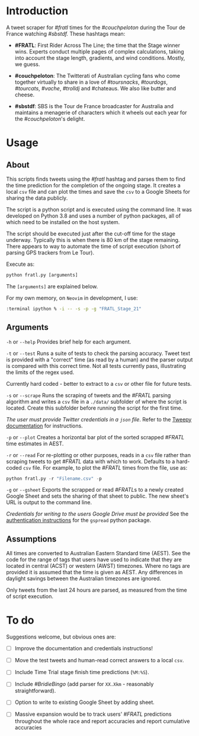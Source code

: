 # Introduction
A tweet scraper for *#fratl* times for the *#couchpeloton* during the Tour de France watching *#sbstdf.* These hashtags mean:
- **#FRATL**: First Rider Across The Line; the time that the Stage winner wins. Experts conduct multiple pages of complex calculations, taking into account the stage length, gradients, and wind conditions. Mostly, we guess. 
* **#couchpeloton**: The Twitterati of Australian cycling fans who come together virtually to share in a love of *#toursnacks*, *#tourdogs*, *#tourcats*, *#vache*, *#trolldj* and #chateaus. We also like butter and cheese.
- **#sbstdf**: SBS is the Tour de France broadcaster for Australia and maintains a menagerie of characters which it wheels out each year for the *#couchpeloton*'s delight.

# Usage

## About
This scripts finds tweets using the *#fratl* hashtag and parses them to find the time prediction for the completion of the ongoing stage. It creates a local `csv` file and can plot the times and save the `csv` to a Google Sheets for sharing the data publicly. 

The script is a python script and is executed using the command line. It was developed on Python 3.8 and uses a number of python packages, all of which need to be installed on the host system.

The script should be executed just after the cut-off time for the stage underway. Typically this is when there is 80 km of the stage remaining. There appears to way to automate the time of script execution (short of parsing GPS trackers from Le Tour).

Execute as:

```python
python fratl.py [arguments]
```

The `[arguments]` are explained below.

For my own memory, on `Neovim` in development, I use:

```bash
:terminal ipython % -i -- -s -p -g "FRATL_Stage_21"
```

## Arguments
`-h` or `--help`
Provides brief help for each argument.

`-t` or `--test` 
Runs a suite of tests to check the parsing accuracy. Tweet text is provided with a "correct" time (as read by a human) and the parser output is compared with this correct time. Not all tests currently pass, illustrating the limits of the regex used.

Currently hard coded - better to extract to a `csv` or other file for future tests.

`-s` or `--scrape`
Runs the scraping of tweets and the *#FRATL* parsing algorithm and writes a `csv` file in a `./data/` subfolder of where the script is located. Create this subfolder before running the script for the first time. 

*The user must provide Twitter credentials in a `json` file*. Refer to the [Tweepy documentation](https://www.tweepy.org/) for instructions.

`-p` or `--plot`
Creates a horizontal bar plot of the sorted scrapped *#FRATL* time estimates in AEST.

`-r` or `--read`
For re-plotting or other purposes, reads in a `csv` file rather than scraping tweets to get *#FRATL* data with which to work. Defaults to a hard-coded `csv` file. For example, to plot the *#FRATL* times from the file, use as:

```python
python fratl.py -r "Filename.csv" -p
```

`-g` or `--gsheet`
Exports the scrapped or read *#FRATL*s to a newly created Google Sheet and sets the sharing of that sheet to public. The new sheet's URL is output to the command line.

*Credentials for writing to the users Google Drive must be provided* See the [authentication instructions](https://gspread.readthedocs.io/en/latest/oauth2.html) for the `gspread` python package.

## Assumptions
All times are converted to Australian Eastern Standard time (AEST). See the code for the range of tags that users have used to indicate that they are located in central (ACST) or western (AWST) timezones. Where no tags are provided it is assumed that the time is given as AEST. Any differences in daylight savings between the Australian timezones are ignored.

Only tweets from the last 24 hours are parsed, as measured from the time of script execution.

# To do
Suggestions welcome, but obvious ones are:
- [ ] Improve the documentation and credentials instructions!
- [ ] Move the test tweets and human-read correct answers to a local `csv`.
- [ ] Include Time Trial stage finish time predictions (`%M:%S`).
- [ ] Include *#BridieBingo* (add parser for `XX.Xkm` - reasonably straightforward). 
- [ ] Option to write to existing Google Sheet by adding sheet.
- [ ] Massive expansion would be to track users' *#FRATL* predictions throughout the whole race and report accuracies and report cumulative accuracies

